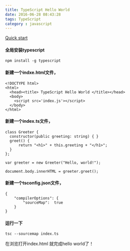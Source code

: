 ```yaml
---
title: TypeScript Hello World
date: 2016-06-28 08:43:28
tags: TypeScript
category : javascript
---
```


[Quick start](https://www.typescriptlang.org/docs/tutorial.html)  
<!-- more -->
#### 全局安装typescript  

    npm install -g typescript


#### 新建一个indxe.html文件，  

    <!DOCTYPE html>
    <html>
      <head><title> TypeScript Hello World </title></head>
      <body>
        <script src='index.js'></script>
      </body>
    </html>

#### 新建一个index.ts文件，

    class Greeter {
      constructor(public greeting: string) { }
      greet() {
          return "<h1>" + this.greeting + "</h1>";
      }
    };

    var greeter = new Greeter("Hello, world!");

    document.body.innerHTML = greeter.greet();

#### 新建一个tsconfig.json文件，  

    {
        "compilerOptions": {
            "sourceMap":  true
        }
    }

#### 运行一下

    tsc --sourcemap index.ts

在浏览打开index.html 就完成hello world了！
